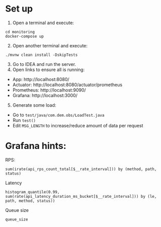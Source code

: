 # Set up
1. Open a terminal and execute:
```
cd monitoring
docker-compose up
```
2. Open another terminal and execute:
```
./mvnw clean install -DskipTests
```
3. Go to IDEA and run the server.
4. Open links to ensure all is running:
- App: http://localhost:8080/
- Actuator: http://localhost:8080/actuator/prometheus
- Prometheus: http://localhost:9090/
- Grafana: http://localhost:3000/

5. Generate some load:
- Go to `test/java/com.dem.obs/LoadTest.java`
- Run `test()`
- Edit `MSG_LENGTH` to increase/reduce amount of data per request

# Grafana hints:
RPS:
```
sum(irate(api_rps_count_total[$__rate_interval])) by (method, path, status)
```
Latency
```
histogram_quantile(0.99, sum(rate(api_latency_duration_ms_bucket[$__rate_interval])) by (le, path, method, status))
```
Queue size
```
queue_size
```
